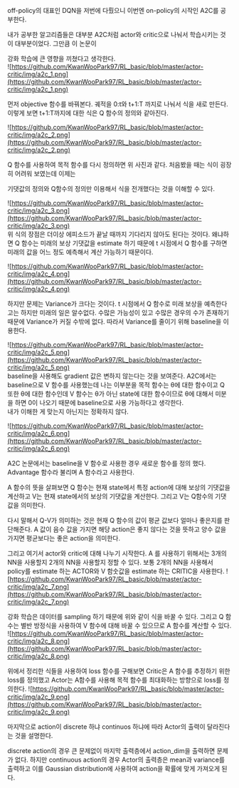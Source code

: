 off-policy의 대표인 DQN을 저번에 다뤘으니 이번엔 on-policy의 시작인 A2C를 공부한다.

 

내가 공부한 알고리즘들은 대부분 A2C처럼 actor와 critic으로 나눠서 학습시키는 것이 대부분이었다. 그만큼 이 논문이

강화 학습에 큰 영향을 끼쳤다고 생각한다.  
![https://github.com/KwanWooPark97/RL_basic/blob/master/actor-critic/img/a2c_1.png](https://github.com/KwanWooPark97/RL_basic/blob/master/actor-critic/img/a2c_1.png)  
 


먼저 objective 함수를 바꿔본다. 궤적을 0:t와 t+1:T 까지로 나눠서 식을 새로 만든다. 이렇게 보면 t+1:T까지에 대한 식은 Q 함수의 정의와 같아진다.

 ![https://github.com/KwanWooPark97/RL_basic/blob/master/actor-critic/img/a2c_2.png](https://github.com/KwanWooPark97/RL_basic/blob/master/actor-critic/img/a2c_2.png)  


Q 함수를 사용하여 목적 함수를 다시 정의하면 위 사진과 같다. 처음봤을 때는 식이 굉장히 어려워 보였는데 이제는 

기댓값의 정의와 Q함수의 정의만 이용해서 식을 전개했다는 것을 이해할 수 있다. 

![https://github.com/KwanWooPark97/RL_basic/blob/master/actor-critic/img/a2c_3.png](https://github.com/KwanWooPark97/RL_basic/blob/master/actor-critic/img/a2c_3.png)  
위 식의 장점은 더이상 에피소드가 끝날 때까지 기다리지 않아도 된다는 것이다. 왜냐하면 Q 함수는 미래의 보상 기댓값을 estimate 하기 때문에 t 시점에서 Q 함수를 구하면 미래의 값을 어느 정도 예측해서 계산 가능하기 때문이다.

 
![https://github.com/KwanWooPark97/RL_basic/blob/master/actor-critic/img/a2c_4.png](https://github.com/KwanWooPark97/RL_basic/blob/master/actor-critic/img/a2c_4.png)  

하지만 문제는 Variance가 크다는 것이다. t 시점에서 Q 함수로 미래 보상을 예측한다고는 하지만 미래의 일은 알수없다. 수많은 가능성이 있고 수많은 경우의 수가 존재하기 때문에 Variance가 커질 수밖에 없다. 따라서 Variance를 줄이기 위해 baseline을 이용한다. 

![https://github.com/KwanWooPark97/RL_basic/blob/master/actor-critic/img/a2c_5.png](https://github.com/KwanWooPark97/RL_basic/blob/master/actor-critic/img/a2c_5.png)  
baseline을 사용해도 gradient 값은 변하지 않는다는 것을 보여준다. A2C에서는 baseline으로 V 함수를 사용했는데 나는 이부분을 목적 함수는 θ에 대한 함수이고 Q 또한 θ에 대한 함수인데 V 함수는 θ가 아닌 state에 대한 함수이므로 θ에 대해서 미분을 하면 0이 나오기 때문에 baseline으로 사용 가능하다고 생각한다.  
내가 이해한 게 맞는지 아닌지는 정확하지 않다.

![https://github.com/KwanWooPark97/RL_basic/blob/master/actor-critic/img/a2c_6.png](https://github.com/KwanWooPark97/RL_basic/blob/master/actor-critic/img/a2c_6.png)  


A2C 논문에서는 baseline을 V 함수로 사용한 경우 새로운 함수를 정의 했다. Advantage 함수라 불리며 A 함수라고 사용한다. 

A 함수의 뜻을 살펴보면 Q 함수는 현재 state에서 특정 action에 대해 보상의 기댓값을 계산하고 V는 현재 state에서의 보상의 기댓값을 계산한다. 그리고 V는 Q함수의 기댓값을 의미한다.

다시 말해서 Q-V가 의미하는 것은 현재 Q 함수의 값이 평균 값보다 얼마나 좋은지를 판단해준다. A 값이 음수 값을 가지면 해당 action은 좋지 않다는 것을 뜻하고 양수 값을 가지면 평균보다는 좋은 action을 의미한다.

그리고 여기서 actor와 critic에 대해 나누기 시작한다. A 를 사용하기 위해서는 3개의 NN을 사용할지 2개의 NN을 사용할지 정할 수 있다. 보통 2개의 NN을 사용해서 policy를 estimate 하는 ACTOR와 V 함숫값을 estimate 하는 CRITIC을 사용한다.
![https://github.com/KwanWooPark97/RL_basic/blob/master/actor-critic/img/a2c_7.png](https://github.com/KwanWooPark97/RL_basic/blob/master/actor-critic/img/a2c_7.png)  

강화 학습은 데이터를 sampling 하기 때문에 위와 같이 식을 바꿀 수 있다. 그리고 Q 함수는 별반 방정식을 사용하여 V 함수에 대해 바꿀 수 있으므로 A 함수를 계산할 수 있다.
![https://github.com/KwanWooPark97/RL_basic/blob/master/actor-critic/img/a2c_8.png](https://github.com/KwanWooPark97/RL_basic/blob/master/actor-critic/img/a2c_8.png)  

위에서 정리한 식들을 사용하여 loss 함수를 구해보면 Critic은 A 함수를 추정하기 위한 loss를 정의했고 Actor는 A함수를 사용해 목적 함수를 최대화하는 방향으로 loss를 정의한다.
![https://github.com/KwanWooPark97/RL_basic/blob/master/actor-critic/img/a2c_9.png](https://github.com/KwanWooPark97/RL_basic/blob/master/actor-critic/img/a2c_9.png)  

마지막으로 action이 discrete 하냐 continuos 하냐에 따라 Actor의 출력이 달라진다는 것을 설명한다.

discrete action의 경우 큰 문제없이 마지막 출력층에서 action_dim을 출력하면 문제가 없다. 하지만 continuous action의 경우 Actor의 출력층은 mean과 variance를 출력하고 이를 Gaussian distribution에 사용하여 action을 확률에 맞게 가져오게 된다. 
